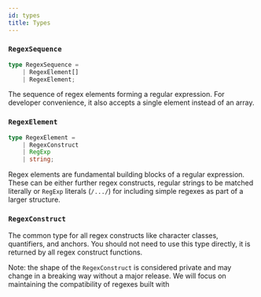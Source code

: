 ```yaml
---
id: types
title: Types
---
```


### `RegexSequence`

```ts
type RegexSequence = 
    | RegexElement[]
    | RegexElement;
```

The sequence of regex elements forming a regular expression. For developer convenience, it also accepts a single element instead of an array.

### `RegexElement`

```ts
type RegexElement = 
    | RegexConstruct
    | RegExp
    | string;
```

Regex elements are fundamental building blocks of a regular expression. These can be either further regex constructs, regular strings to be matched literally or `RegExp` literals (`/.../`) for including simple regexes as part of a larger structure.

### `RegexConstruct`

The common type for all regex constructs like character classes, quantifiers, and anchors. You should not need to use this type directly, it is returned by all regex construct functions.

Note: the shape of the `RegexConstruct` is considered private and may change in a breaking way without a major release. We will focus on maintaining the compatibility of regexes built with
